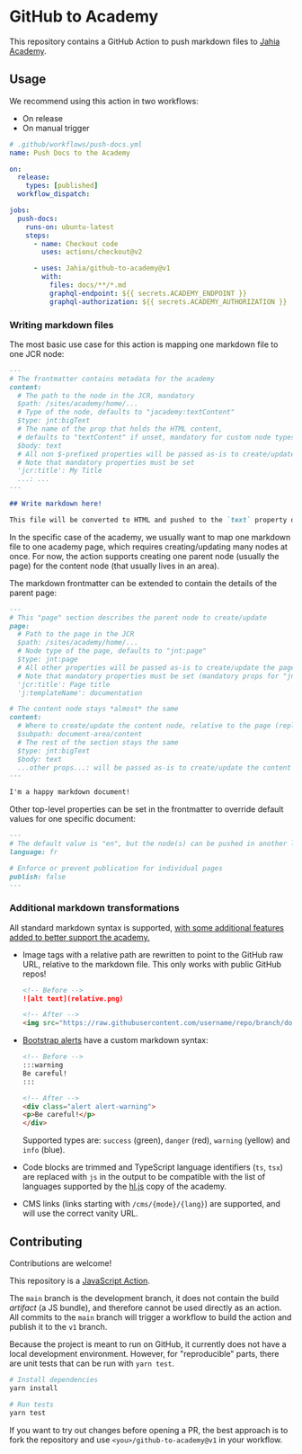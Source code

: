# GitHub to Academy

This repository contains a GitHub Action to push markdown files to [Jahia Academy](https://academy.jahia.com/).

## Usage

We recommend using this action in two workflows:

- On release
- On manual trigger

```yaml
# .github/workflows/push-docs.yml
name: Push Docs to the Academy

on:
  release:
    types: [published]
  workflow_dispatch:

jobs:
  push-docs:
    runs-on: ubuntu-latest
    steps:
      - name: Checkout code
        uses: actions/checkout@v2

      - uses: Jahia/github-to-academy@v1
        with:
          files: docs/**/*.md
          graphql-endpoint: ${{ secrets.ACADEMY_ENDPOINT }}
          graphql-authorization: ${{ secrets.ACADEMY_AUTHORIZATION }}
```

### Writing markdown files

The most basic use case for this action is mapping one markdown file to one JCR node:

```md
---
# The frontmatter contains metadata for the academy
content:
  # The path to the node in the JCR, mandatory
  $path: /sites/academy/home/...
  # Type of the node, defaults to "jacademy:textContent"
  $type: jnt:bigText
  # The name of the prop that holds the HTML content,
  # defaults to "textContent" if unset, mandatory for custom node types
  $body: text
  # All non $-prefixed properties will be passed as-is to create/update the node
  # Note that mandatory properties must be set
  'jcr:title': My Title
  ...: ...
---

## Write markdown here!

This file will be converted to HTML and pushed to the `text` property of the big text node type.
```

In the specific case of the academy, we usually want to map one markdown file to one academy page, which requires creating/updating many nodes at once. For now, the action supports creating one parent node (usually the page) for the content node (that usually lives in an area).

The markdown frontmatter can be extended to contain the details of the parent page:

```md
---
# This "page" section describes the parent node to create/update
page:
  # Path to the page in the JCR
  $path: /sites/academy/home/...
  # Node type of the page, defaults to "jnt:page"
  $type: jnt:page
  # All other properties will be passed as-is to create/update the page node
  # Note that mandatory properties must be set (mandatory props for "jnt:page":)
  'jcr:title': Page title
  'j:templateName': documentation

# The content node stays *almost* the same
content:
  # Where to create/update the content node, relative to the page (replaces $path)
  $subpath: document-area/content
  # The rest of the section stays the same
  $type: jnt:bigText
  $body: text
  ...other props...: will be passed as-is to create/update the content node
---

I'm a happy markdown document!
```

Other top-level properties can be set in the frontmatter to override default values for one specific document:

```md
---
# The default value is "en", but the node(s) can be pushed in another language
language: fr

# Enforce or prevent publication for individual pages
publish: false
---
```

### Additional markdown transformations

All standard markdown syntax is supported, [with some additional features added to better support the academy.](./src/markdown.ts)

- Image tags with a relative path are rewritten to point to the GitHub raw URL, relative to the markdown file. This only works with public GitHub repos!

  <!-- prettier-ignore -->
  ```md
  <!-- Before -->
  ![alt text](relative.png)

  <!-- After -->
  <img src="https://raw.githubusercontent.com/username/repo/branch/docs/relative.png" alt="alt text" />
  ```

- [Bootstrap alerts](https://getbootstrap.com/docs/5.3/components/alerts/) have a custom markdown syntax:

  <!-- prettier-ignore -->
  ```md
  <!-- Before -->
  :::warning
  Be careful!
  :::

  <!-- After -->
  <div class="alert alert-warning">
  <p>Be careful!</p>
  </div>
  ```

  Supported types are: `success` (green), `danger` (red), `warning` (yellow) and `info` (blue).

- Code blocks are trimmed and TypeScript language identifiers (`ts`, `tsx`) are replaced with `js` in the output to be compatible with the list of languages supported by the [hl.js](https://github.com/Jahia/jahia-academy-template/blob/master/src/main/resources/javascript/highlight.min.js) copy of the academy.

- CMS links (links starting with `/cms/{mode}/{lang}`) are supported, and will use the correct vanity URL.

## Contributing

Contributions are welcome!

This repository is a [JavaScript Action](https://docs.github.com/en/actions/tutorials/create-actions/create-a-javascript-action).

The `main` branch is the development branch, it does not contain the build _artifact_ (a JS bundle), and therefore cannot be used directly as an action. All commits to the `main` branch will trigger a workflow to build the action and publish it to the `v1` branch.

Because the project is meant to run on GitHub, it currently does not have a local development environment. However, for "reproducible" parts, there are unit tests that can be run with `yarn test`.

```bash
# Install dependencies
yarn install

# Run tests
yarn test
```

If you want to try out changes before opening a PR, the best approach is to fork the repository and use `<you>/github-to-academy@v1` in your workflow.
